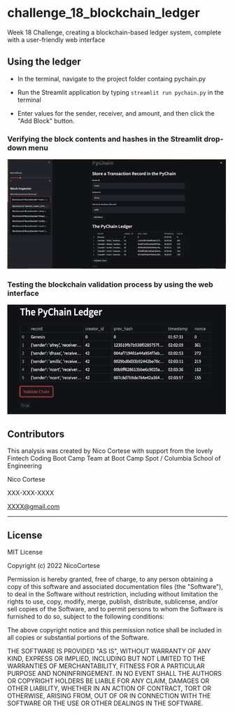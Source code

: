 # challenge_18_blockchain_ledger
Week 18 Challenge, creating a blockchain-based ledger system, complete with a user-friendly web interface

## Using the ledger

- In the terminal, navigate to the project folder containg pychain.py

- Run the Streamlit application by typing `streamlit run pychain.py` in the terminal

- Enter values for the sender, receiver, and amount, and then click the "Add Block" button.

### Verifying the block contents and hashes in the Streamlit drop-down menu

<img src="screenshots/streamlit_simple_ledger_block_inspector.png" width="500" height="250">

### Testing the blockchain validation process by using the web interface

<img src="screenshots/streamlit_simple_ledger_validate_chain.png" width="500" height="250">

## Contributors

This analysis was created by Nico Cortese with support from the lovely Fintech Coding Boot Camp Team at Boot Camp Spot / Columbia School of Engineering

Nico Cortese

XXX-XXX-XXXX

XXXX@gmail.com

---

## License

MIT License

Copyright (c) 2022 NicoCortese

Permission is hereby granted, free of charge, to any person obtaining a copy
of this software and associated documentation files (the "Software"), to deal
in the Software without restriction, including without limitation the rights
to use, copy, modify, merge, publish, distribute, sublicense, and/or sell
copies of the Software, and to permit persons to whom the Software is
furnished to do so, subject to the following conditions:

The above copyright notice and this permission notice shall be included in all
copies or substantial portions of the Software.

THE SOFTWARE IS PROVIDED "AS IS", WITHOUT WARRANTY OF ANY KIND, EXPRESS OR
IMPLIED, INCLUDING BUT NOT LIMITED TO THE WARRANTIES OF MERCHANTABILITY,
FITNESS FOR A PARTICULAR PURPOSE AND NONINFRINGEMENT. IN NO EVENT SHALL THE
AUTHORS OR COPYRIGHT HOLDERS BE LIABLE FOR ANY CLAIM, DAMAGES OR OTHER
LIABILITY, WHETHER IN AN ACTION OF CONTRACT, TORT OR OTHERWISE, ARISING FROM,
OUT OF OR IN CONNECTION WITH THE SOFTWARE OR THE USE OR OTHER DEALINGS IN THE
SOFTWARE.